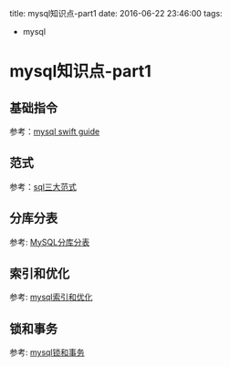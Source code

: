 title: mysql知识点-part1
date: 2016-06-22 23:46:00
tags:
- mysql


# mysql知识点-part1

## 基础指令

参考：[mysql swift guide](mysql-swift-guide.md)

## 范式

参考：[sql三大范式](sql三大范式.md)

## 分库分表

参考: [MySQL分库分表](mysql分库分表.md)

## 索引和优化

参考: [mysql索引和优化](mysql索引和优化.md)

## 锁和事务

参考: [mysql锁和事务](mysql锁和事务.md)

